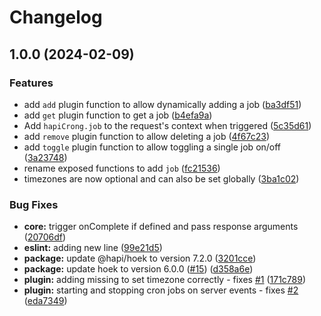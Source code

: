 # Changelog

## 1.0.0 (2024-02-09)


### Features

* add `add` plugin function to allow dynamically adding a job ([ba3df51](https://github.com/ZachHaber/hapi-cron-2/commit/ba3df5184823d0f0bfea94dbb28f11ca6299708b))
* add `get` plugin function to get a job ([b4efa9a](https://github.com/ZachHaber/hapi-cron-2/commit/b4efa9a1987f60c0fef252898096097afbdfd454))
* Add `hapiCrong.job` to the request's context when triggered ([5c35d61](https://github.com/ZachHaber/hapi-cron-2/commit/5c35d61cc0f81325e0e43de50a944421c734a90d))
* add `remove` plugin function to allow deleting a job ([4f67c23](https://github.com/ZachHaber/hapi-cron-2/commit/4f67c2322734e152ade5cf431e39ebdf6c7e3acb))
* add `toggle` plugin function to allow toggling a single job on/off ([3a23748](https://github.com/ZachHaber/hapi-cron-2/commit/3a23748cb3e7886238771c9ace9ce8ebd63afea8))
* rename exposed functions to add `job` ([fc21536](https://github.com/ZachHaber/hapi-cron-2/commit/fc21536c37d11b65900d503de47e0e77de4137b3))
* timezones are now optional and can also be set globally ([3ba1c02](https://github.com/ZachHaber/hapi-cron-2/commit/3ba1c02a527430844496378f1c571d7d7324c153))


### Bug Fixes

* **core:** trigger onComplete if defined and pass response arguments ([20706df](https://github.com/ZachHaber/hapi-cron-2/commit/20706df34dd60133251f4f2e9d5380d340da3c97))
* **eslint:** adding new line ([99e21d5](https://github.com/ZachHaber/hapi-cron-2/commit/99e21d58f74e64fb4c711138ae1e789802f02fb6))
* **package:** update @hapi/hoek to version 7.2.0 ([3201cce](https://github.com/ZachHaber/hapi-cron-2/commit/3201cce4b05248cb1da3b0ff1e00d8b774c352c3))
* **package:** update hoek to version 6.0.0 ([#15](https://github.com/ZachHaber/hapi-cron-2/issues/15)) ([d358a6e](https://github.com/ZachHaber/hapi-cron-2/commit/d358a6e4fcdc65bc3b393c85152981113d168126))
* **plugin:** adding missing to set timezone correctly - fixes [#1](https://github.com/ZachHaber/hapi-cron-2/issues/1) ([171c789](https://github.com/ZachHaber/hapi-cron-2/commit/171c7894fb7d376f8c6c92cde4d7272d57ccd405))
* **plugin:** starting and stopping cron jobs on server events - fixes [#2](https://github.com/ZachHaber/hapi-cron-2/issues/2) ([eda7349](https://github.com/ZachHaber/hapi-cron-2/commit/eda734963f2c926c7da7e49cb572d3627cd4c0a5))
